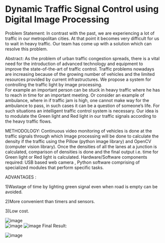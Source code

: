 # Dynamic Traffic Signal Control using Digital Image Processing


Problem Statement:  In contrast with the past, we are experiencing a lot of traffic in our metropolitan cities. At that point it becomes very difficult for us to wait in heavy traffic. Our team has come up with a solution which can resolve this problem.

Abstract:    As the problem of urban traffic congestion spreads, there is a vital need for the introduction of advanced technology and equipment to improve the state-of-the-art of traffic control. Traffic problems nowadays are increasing because of the growing number of vehicles and the limited resources provided by current infrastructures. We propose a system for controlling the traffic light by image processing.   
 For example an important person can be stuck in heavy traffic where he has to reach in time for an important meeting. Or consider an example of ambulance, where in if traffic jam is high, one cannot make way for the ambulance to pass, in such cases it can be a question of someone’s life. For such situations an intelligent traffic control system is necessary. 
	Our idea is to modulate the Green light and Red light in our traffic signals according to the heavy traffic flows. 
 
METHODOLOGY:   Continuous video monitoring of vehicles is done at the traffic signals through which Image processing will be done to calculate the density if the traffic using the Pillow (python image library) and OpenCV (computer vision library). Once the densities of all the lanes at a junction is calculated, comparison of densities is done and the final output i.e. time for Green light or Red light is calculated.
Hardware/Software components required: USB based web camera , Python software comprising of specialized modules that perform specific tasks.

ADVANTAGES :  

1)Wastage of time by lighting green signal even when road is empty can be avoided.

2)More convenient than timers and sensors.

3)Low cost.


![image](https://user-images.githubusercontent.com/43961823/115282668-1707f400-a168-11eb-8ad4-62189da472a5.png)  
![image](https://user-images.githubusercontent.com/43961823/115282753-3010a500-a168-11eb-9932-df9c34c9a400.png)
![image](https://user-images.githubusercontent.com/43961823/115282825-461e6580-a168-11eb-82dd-9904cf612557.png)
Final Result:

![image](https://user-images.githubusercontent.com/43961823/115282868-533b5480-a168-11eb-9453-070346565265.png)

